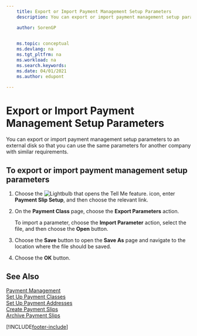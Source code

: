 ```yaml
---
    title: Export or Import Payment Management Setup Parameters
    description: You can export or import payment management setup parameters to an external disk so that you can use the same parameters for another company with similar requirements.

    author: SorenGP

    
    ms.topic: conceptual
    ms.devlang: na
    ms.tgt_pltfrm: na
    ms.workload: na
    ms.search.keywords:
    ms.date: 04/01/2021
    ms.author: edupont

---
```

# Export or Import Payment Management Setup Parameters

You can export or import payment management setup parameters to an external disk so that you can use the same parameters for another company with similar requirements.  

## To export or import payment management setup parameters  

1. Choose the ![Lightbulb that opens the Tell Me feature.](../../media/ui-search/search_small.png "Tell me what you want to do") icon, enter **Payment Slip Setup**, and then choose the relevant link.  
2. On the **Payment Class** page, choose the **Export Parameters** action.  

    To import a parameter, choose the **Import Parameter** action, select the file, and then choose the **Open** button.  

3. Choose the **Save** button to open the **Save As** page and navigate to the location where the file should be saved.  
4. Choose the **OK** button.  

## See Also

[Payment Management](payment-management.md)  
[Set Up Payment Classes](how-to-set-up-payment-classes.md)  
[Set Up Payment Addresses](how-to-set-up-payment-addresses.md)  
[Create Payment Slips](how-to-create-payment-slips.md)  
[Archive Payment Slips](how-to-archive-payment-slips.md)  


[!INCLUDE[footer-include](../../includes/footer-banner.md)]